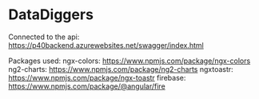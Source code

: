 # DataDiggers

Connected to the api: https://p40backend.azurewebsites.net/swagger/index.html

Packages used:
ngx-colors: https://www.npmjs.com/package/ngx-colors
ng2-charts: https://www.npmjs.com/package/ng2-charts
ngxtoastr: https://www.npmjs.com/package/ngx-toastr
firebase: https://www.npmjs.com/package/@angular/fire
